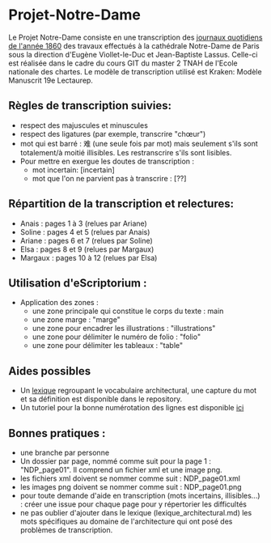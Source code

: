 # Projet-Notre-Dame

Le Projet Notre-Dame consiste en une transcription des [journaux quotidiens de l'année 1860](https://mediatheque-patrimoine.culture.gouv.fr/sites/mediatheque/files/jnd_1860.pdf) des travaux effectués à la cathédrale Notre-Dame de Paris sous la direction d'Eugène Viollet-le-Duc et Jean-Baptiste Lassus. Celle-ci est réalisée dans le cadre du cours GIT du master 2 TNAH de l'Ecole nationale des chartes.
Le modèle de transcription utilisé est Kraken: Modèle Manuscrit 19e Lectaurep.

Règles de transcription suivies:
-------------------------------------------------------------------------------------------------------------------------------------------------
- respect des majuscules et minuscules
- respect des ligatures (par exemple, transcrire "chœur")
- mot qui est barré : 难 (une seule fois par mot) mais seulement s'ils sont totalement/à moitié illisibles. Les restranscrire s'ils sont lisibles. 
- Pour mettre en exergue les doutes de transcription : 
    - mot incertain: [incertain]
    - mot que l'on ne parvient pas à transcrire : [??]

Répartition de la transcription et relectures:
-------------------------------------------------------------------------------------------------------------------------------------------------
- Anais : pages 1 à 3 (relues par Ariane)
- Soline : pages 4 et 5 (relues par Anais)
- Ariane : pages 6 et 7 (relues par Soline)
- Elsa : pages 8 et 9 (relues par Margaux)
- Margaux : pages 10 à 12 (relues par Elsa)

Utilisation d'eScriptorium :
---------------------------------------------------------------------------------
- Application des zones :
    - une zone principale qui constitue le corps du texte : main
    - une zone marge : "marge"
    - une zone pour encadrer les illustrations : "illustrations"
    - une zone pour délimiter le numéro de folio : "folio"
    - une zone pour délimiter les tableaux : "table"
 
 Aides possibles
 -------------------------------------------------
 - Un [lexique](https://github.com/dtsoline/Projet-Notre-Dame/blob/projetND/lexique_architectural.md) regroupant le vocabulaire architectural, une capture du mot et sa définition est disponible dans le repository.
 - Un tutoriel pour la bonne numérotation des lignes est disponible [ici](https://github.com/dtsoline/Projet-Notre-Dame/blob/projetND/Tutoriel_numerotation_lignes.md)

 
Bonnes pratiques : 
-----------------------------------------------------------------------------------------------------------------------------------------
- une branche par personne
- Un dossier par page, nommé comme suit pour la page 1 : "NDP_page01". Il comprend un fichier xml et une image png.
- les fichiers xml doivent se nommer comme suit : NDP_page01.xml
- les images png doivent se nommer comme suit : NDP_page01.png
- pour toute demande d'aide en transcription (mots incertains, illisibles...) : créer une issue pour chaque page pour y répertorier les difficultés
- ne pas oublier d'ajouter dans le lexique (lexique_architectural.md) les mots spécifiques au domaine de l'architecture qui ont posé des problèmes de transcription.
